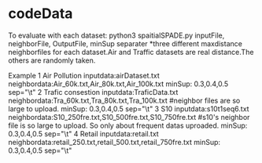 # codeData
To evaluate with each dataset:
python3 spaitialSPADE.py inputFile, neighborFile, OutputFile, minSup separater
*three different maxdistance neighborfiles for each dataset.Air and Traffic datasets are real distance.The others are randomly taken.

Example
 1 Air Pollution
  inputdata:airDataset.txt
  neighbordata:Air_60k.txt,Air_80k.txt,Air_100k.txt
  minSup: 0.3,0.4,0.5
  sep="\t"
 2 Trafic consestion
  inputdata:TraficData.txt
  neighbordata:Tra_60k.txt,Tra_80k.txt,Tra_100k.txt
  #neighbor files are so large to upload.
  minSup: 0.3,0.4,0.5
  sep="\t"
 3 S10
  inputdata:s10t1seq6.txt
  neighbordata:S10_250fre.txt,S10_500fre.txt,S10_750fre.txt
    #s10's neighbor file is so large to upload. So only about frequent datas uproaded.
  minSup: 0.3,0.4,0.5
  sep="\t"
 4 Retail
  inputdata:retail.txt
  neighbordata:retail_250.txt,retail_500.txt,retail_750fre.txt
  minSup: 0.3,0.4,0.5
  sep="\t"
  
